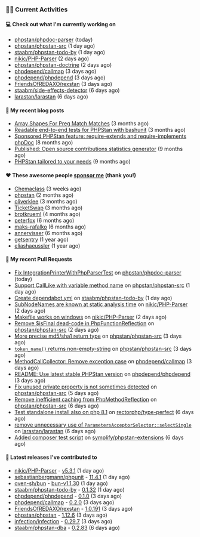 ### 👨‍💻 Current Activities


#### 💻 Check out what I'm currently working on

- [phpstan/phpdoc-parser](https://github.com/phpstan/phpdoc-parser) (today)
- [phpstan/phpstan-src](https://github.com/phpstan/phpstan-src) (1 day ago)
- [staabm/phpstan-todo-by](https://github.com/staabm/phpstan-todo-by) (1 day ago)
- [nikic/PHP-Parser](https://github.com/nikic/PHP-Parser) (2 days ago)
- [phpstan/phpstan-doctrine](https://github.com/phpstan/phpstan-doctrine) (2 days ago)
- [phpdepend/callmap](https://github.com/phpdepend/callmap) (3 days ago)
- [phpdepend/phpdepend](https://github.com/phpdepend/phpdepend) (3 days ago)
- [FriendsOfREDAXO/rexstan](https://github.com/FriendsOfREDAXO/rexstan) (3 days ago)
- [staabm/side-effects-detector](https://github.com/staabm/side-effects-detector) (6 days ago)
- [larastan/larastan](https://github.com/larastan/larastan) (6 days ago)


#### 📜 My recent blog posts

- [Array Shapes For Preg Match Matches](https://staabm.github.io/2024/07/05/array-shapes-for-preg-match-matches.html) (3 months ago)
- [Readable end-to-end tests for PHPStan with bashunit](https://staabm.github.io/2024/06/28/readable-phpstan-end-to-end-tests-with-bashunit.html) (3 months ago)
- [Sponsored PHPStan feature: require-extends and require-implements phpDoc](https://staabm.github.io/2024/01/15/phpstan-require-extends-implements.html) (8 months ago)
- [Published: Open source contributions statistics generator](https://staabm.github.io/2024/01/10/oss-contribs-published.html) (9 months ago)
- [PHPStan tailored to your needs](https://staabm.github.io/2024/01/01/phpstan-customizing.html) (9 months ago)


#### ❤️ These awesome people [sponsor me](https://github.com/sponsors/staabm) (thank you!)

- [Chemaclass](https://github.com/Chemaclass) (3 weeks ago)
- [phpstan](https://github.com/phpstan) (2 months ago)
- [oliverklee](https://github.com/oliverklee) (3 months ago)
- [TicketSwap](https://github.com/TicketSwap) (3 months ago)
- [brotkrueml](https://github.com/brotkrueml) (4 months ago)
- [peterfox](https://github.com/peterfox) (6 months ago)
- [maks-rafalko](https://github.com/maks-rafalko) (6 months ago)
- [annervisser](https://github.com/annervisser) (6 months ago)
- [getsentry](https://github.com/getsentry) (1 year ago)
- [eliashaeussler](https://github.com/eliashaeussler) (1 year ago)


#### 🔨 My recent Pull Requests

- [Fix IntegrationPrinterWithPhpParserTest](https://github.com/phpstan/phpdoc-parser/pull/255) on [phpstan/phpdoc-parser](https://github.com/phpstan/phpdoc-parser) (today)
- [Support CallLike with variable method name](https://github.com/phpstan/phpstan-src/pull/3553) on [phpstan/phpstan-src](https://github.com/phpstan/phpstan-src) (1 day ago)
- [Create dependabot.yml](https://github.com/staabm/phpstan-todo-by/pull/114) on [staabm/phpstan-todo-by](https://github.com/staabm/phpstan-todo-by) (1 day ago)
- [SubNodeNames are known at static analysis time](https://github.com/nikic/PHP-Parser/pull/1035) on [nikic/PHP-Parser](https://github.com/nikic/PHP-Parser) (2 days ago)
- [Makefile works on windows](https://github.com/nikic/PHP-Parser/pull/1034) on [nikic/PHP-Parser](https://github.com/nikic/PHP-Parser) (2 days ago)
- [Remove $isFinal dead-code in PhpFunctionReflection](https://github.com/phpstan/phpstan-src/pull/3545) on [phpstan/phpstan-src](https://github.com/phpstan/phpstan-src) (2 days ago)
- [More precise md5/sha1 return type](https://github.com/phpstan/phpstan-src/pull/3541) on [phpstan/phpstan-src](https://github.com/phpstan/phpstan-src) (3 days ago)
- [`token_name()` returns non-empty-string](https://github.com/phpstan/phpstan-src/pull/3540) on [phpstan/phpstan-src](https://github.com/phpstan/phpstan-src) (3 days ago)
- [MethodCallCollector: Remove exception case](https://github.com/phpdepend/callmap/pull/1) on [phpdepend/callmap](https://github.com/phpdepend/callmap) (3 days ago)
- [README: Use latest stable PHPStan version](https://github.com/phpdepend/phpdepend/pull/5) on [phpdepend/phpdepend](https://github.com/phpdepend/phpdepend) (3 days ago)
- [Fix unused private property is not sometimes detected](https://github.com/phpstan/phpstan-src/pull/3539) on [phpstan/phpstan-src](https://github.com/phpstan/phpstan-src) (5 days ago)
- [Remove inefficient caching from PhpMethodReflection](https://github.com/phpstan/phpstan-src/pull/3534) on [phpstan/phpstan-src](https://github.com/phpstan/phpstan-src) (6 days ago)
- [Test standalone install also on php 8.1](https://github.com/rectorphp/type-perfect/pull/46) on [rectorphp/type-perfect](https://github.com/rectorphp/type-perfect) (6 days ago)
- [remove unnecessary use of `ParametersAcceptorSelector::selectSingle`](https://github.com/larastan/larastan/pull/2054) on [larastan/larastan](https://github.com/larastan/larastan) (6 days ago)
- [Added composer test script](https://github.com/symplify/phpstan-extensions/pull/10) on [symplify/phpstan-extensions](https://github.com/symplify/phpstan-extensions) (6 days ago)


#### 🔭 Latest releases I've contributed to

- [nikic/PHP-Parser](https://github.com/nikic/PHP-Parser) - [v5.3.1](https://github.com/nikic/PHP-Parser/releases/tag/v5.3.1) (1 day ago)
- [sebastianbergmann/phpunit](https://github.com/sebastianbergmann/phpunit) - [11.4.1](https://github.com/sebastianbergmann/phpunit/releases/tag/11.4.1) (1 day ago)
- [oven-sh/bun](https://github.com/oven-sh/bun) - [bun-v1.1.30](https://github.com/oven-sh/bun/releases/tag/bun-v1.1.30) (1 day ago)
- [staabm/phpstan-todo-by](https://github.com/staabm/phpstan-todo-by) - [0.1.32](https://github.com/staabm/phpstan-todo-by/releases/tag/0.1.32) (1 day ago)
- [phpdepend/phpdepend](https://github.com/phpdepend/phpdepend) - [0.1.0](https://github.com/phpdepend/phpdepend/releases/tag/0.1.0) (3 days ago)
- [phpdepend/callmap](https://github.com/phpdepend/callmap) - [0.2.0](https://github.com/phpdepend/callmap/releases/tag/0.2.0) (3 days ago)
- [FriendsOfREDAXO/rexstan](https://github.com/FriendsOfREDAXO/rexstan) - [1.0.191](https://github.com/FriendsOfREDAXO/rexstan/releases/tag/1.0.191) (3 days ago)
- [phpstan/phpstan](https://github.com/phpstan/phpstan) - [1.12.6](https://github.com/phpstan/phpstan/releases/tag/1.12.6) (3 days ago)
- [infection/infection](https://github.com/infection/infection) - [0.29.7](https://github.com/infection/infection/releases/tag/0.29.7) (3 days ago)
- [staabm/phpstan-dba](https://github.com/staabm/phpstan-dba) - [0.2.83](https://github.com/staabm/phpstan-dba/releases/tag/0.2.83) (6 days ago)
